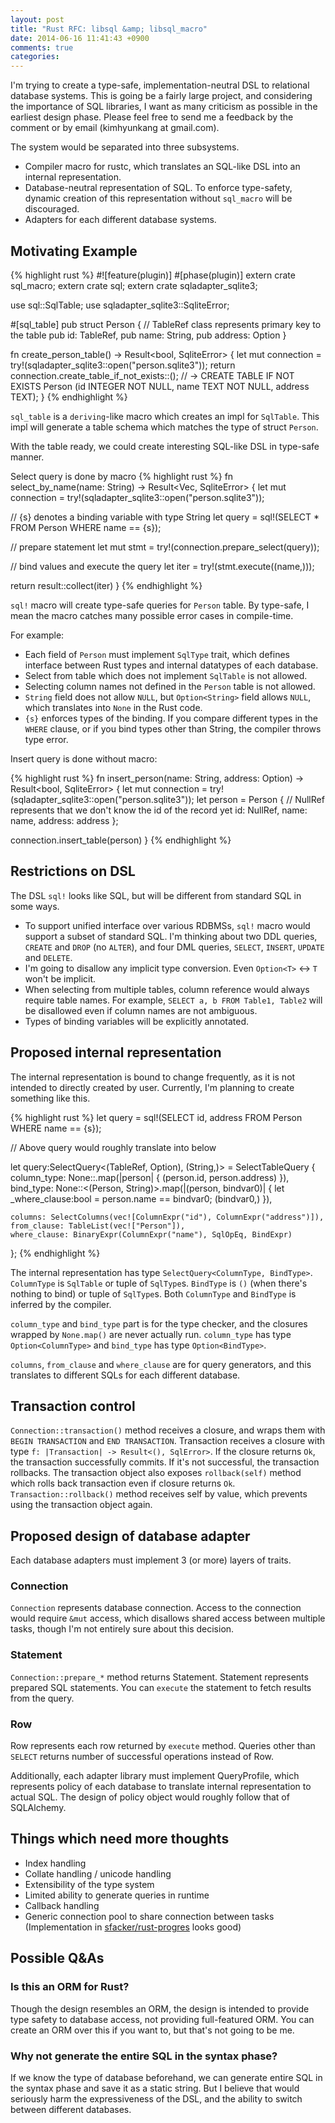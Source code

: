 ```yaml
---
layout: post
title: "Rust RFC: libsql &amp; libsql_macro"
date: 2014-06-16 11:41:43 +0900
comments: true
categories:
---
```


I'm trying to create a type-safe, implementation-neutral DSL to relational database systems. This is going be a fairly large project, and considering the importance of SQL libraries, I want as many criticism as possible in the earliest design phase. Please feel free to send me a feedback by the comment or by email (kimhyunkang at gmail.com).

The system would be separated into three subsystems.

* Compiler macro for rustc, which translates an SQL-like DSL into an internal representation.
* Database-neutral representation of SQL. To enforce type-safety, dynamic creation of this representation without `sql_macro` will be discouraged.
* Adapters for each different database systems. 

## Motivating Example

{% highlight rust %}
#![feature(plugin)]
#[phase(plugin)]
extern crate sql_macro;
extern crate sql;
extern crate sqladapter_sqlite3;

use sql::SqlTable;
use sqladapter_sqlite3::SqliteError;

#[sql_table]
pub struct Person {
  // TableRef class represents primary key to the table
  pub id: TableRef<Person>,
  pub name: String,
  pub address: Option<String>
}

fn create_person_table() -> Result<bool, SqliteError> {
  let mut connection = try!(sqladapter_sqlite3::open("person.sqlite3"));
  return connection.create_table_if_not_exists::<Person>();
  // -> CREATE TABLE IF NOT EXISTS Person (id INTEGER NOT NULL, name TEXT NOT NULL, address TEXT);
}
{% endhighlight %}

`sql_table` is a `deriving`-like macro which creates an impl for `SqlTable`. This impl will generate a table schema which matches the type of struct `Person`.

With the table ready, we could create interesting SQL-like DSL in type-safe manner.

Select query is done by macro
{% highlight rust %}
fn select_by_name(name: String) -> Result<Vec<Person>, SqliteError> {
  let mut connection = try!(sqladapter_sqlite3::open("person.sqlite3"));

  // {s} denotes a binding variable with type String
  let query = sql!(SELECT * FROM Person WHERE name == {s});

  // prepare statement
  let mut stmt = try!(connection.prepare_select(query));

  // bind values and execute the query
  let iter = try!(stmt.execute((name,)));

  return result::collect(iter)
}
{% endhighlight %}

`sql!` macro will create type-safe queries for `Person` table. By type-safe, I mean the macro catches many possible error cases in compile-time.

For example:

* Each field of `Person` must implement `SqlType` trait, which defines interface between Rust types and internal datatypes of each database.
* Select from table which does not implement `SqlTable` is not allowed.
* Selecting column names not defined in the `Person` table is not allowed.
* `String` field does not allow `NULL`, but `Option<String>` field allows `NULL`, which translates into `None` in the Rust code.
* `{s}` enforces types of the binding. If you compare different types in the `WHERE` clause, or if you bind types other than String, the compiler throws type error.

Insert query is done without macro:

{% highlight rust %}
fn insert_person(name: String, address: Option<String>) -> Result<bool, SqliteError> {
  let mut connection = try!(sqladapter_sqlite3::open("person.sqlite3"));
  let person = Person {
    // NullRef represents that we don't know the id of the record yet
    id: NullRef,
    name: name,
    address: address
  };

  connection.insert_table(person)
}
{% endhighlight %}

## Restrictions on DSL 

The DSL `sql!` looks like SQL, but will be different from standard SQL in some ways.

* To support unified interface over various RDBMSs, `sql!` macro would support a subset of standard SQL. I'm thinking about two DDL queries, `CREATE` and `DROP` (no `ALTER`), and four DML queries, `SELECT`, `INSERT`, `UPDATE` and `DELETE`.
* I'm going to disallow any implicit type conversion. Even `Option<T>` <-> `T` won't be implicit.
* When selecting from multiple tables, column reference would always require table names. For example, `SELECT a, b FROM Table1, Table2` will be disallowed even if column names are not ambiguous.
* Types of binding variables will be explicitly annotated.

## Proposed internal representation

The internal representation is bound to change frequently, as it is not intended to directly created by user. Currently, I'm planning to create something like this.

{% highlight rust %}
  let query = sql!(SELECT id, address FROM Person WHERE name == {s});

  // Above query would roughly translate into below

  let query:SelectQuery<(TableRef<Person>, Option<String>), (String,)> = SelectTableQuery {
    column_type: None::<Person>.map(|person| {
      (person.id, person.address)
    }),
    bind_type: None::<(Person, String)>.map(|(person, bindvar0)| {
      let _where_clause:bool = person.name == bindvar0;
      (bindvar0,)
    }),
  
    columns: SelectColumns(vec![ColumnExpr("id"), ColumnExpr("address")]),
    from_clause: TableList(vec!["Person"]),
    where_clause: BinaryExpr(ColumnExpr("name"), SqlOpEq, BindExpr)
  };
{% endhighlight %}

The internal representation has type `SelectQuery<ColumnType, BindType>`. `ColumnType` is `SqlTable` or tuple of `SqlType`s. `BindType` is `()` (when there's nothing to bind) or tuple of `SqlType`s. Both `ColumnType` and `BindType` is inferred by the compiler.

`column_type` and `bind_type` part is for the type checker, and the closures wrapped by `None.map()` are never actually run. `column_type` has type `Option<ColumnType>` and `bind_type` has type `Option<BindType>`.

`columns`, `from_clause` and `where_clause` are for query generators, and this translates to different SQLs for each different database. 

## Transaction control

`Connection::transaction()` method receives a closure, and wraps them with `BEGIN TRANSACTION` and `END TRANSACTION`. Transaction receives a closure with type `f: |Transaction| -> Result<(), SqlError>`. If the closure returns `Ok`, the transaction successfully commits. If it's not successful, the transaction rollbacks. The transaction object also exposes `rollback(self)` method which rolls back transaction even if closure returns `Ok`. `Transaction::rollback()` method receives self by value, which prevents using the transaction object again.

## Proposed design of database adapter

Each database adapters must implement 3 (or more) layers of traits.

### Connection
`Connection` represents database connection. Access to the connection would require `&mut` access, which disallows shared access between multiple tasks, though I'm not entirely sure about this decision.

### Statement
`Connection::prepare_*` method returns Statement. Statement represents prepared SQL statements. You can `execute` the statement to fetch results from the query.

### Row
Row represents each row returned by `execute` method. Queries other than `SELECT` returns number of successful operations instead of Row.

Additionally, each adapter library must implement QueryProfile, which represents policy of each database to translate internal representation to actual SQL. The design of policy object would roughly follow that of SQLAlchemy.

## Things which need more thoughts

* Index handling
* Collate handling / unicode handling
* Extensibility of the type system
* Limited ability to generate queries in runtime
* Callback handling
* Generic connection pool to share connection between tasks (Implementation in [sfacker/rust-progres](https://github.com/sfackler/rust-postgres) looks good)

## Possible Q&As

### Is this an ORM for Rust?

Though the design resembles an ORM, the design is intended to provide type safety to database access, not providing full-featured ORM. You can create an ORM over this if you want to, but that's not going to be me.

### Why not generate the entire SQL in the syntax phase?

If we know the type of database beforehand, we can generate entire SQL in the syntax phase and save it as a static string. But I believe that would seriously harm the expressiveness of the DSL, and the ability to switch between different databases.
